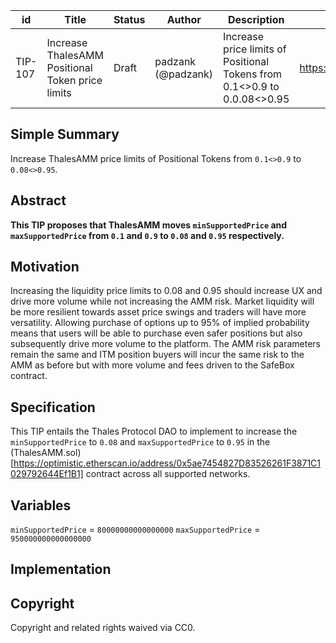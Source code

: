 | id | Title | Status | Author | Description | Discussions to | Created |
| ----------- | ----------- | ----------- | ----------- | ----------- | ----------- | ----------- |
| TIP-107 | Increase ThalesAMM Positional Token price limits | Draft | padzank (@padzank) | Increase price limits of Positional Tokens from 0.1<>0.9 to 0.0.08<>0.95 | https://discord.gg/rPpPcMXSeU | 2022-11-21
 
## Simple Summary
 
Increase ThalesAMM price limits of Positional Tokens from `0.1<>0.9` to `0.08<>0.95`.
 
## Abstract
 
**This TIP proposes that ThalesAMM moves `minSupportedPrice` and `maxSupportedPrice` from `0.1` and `0.9` to `0.08` and `0.95` respectively.**
 
## Motivation
 
Increasing the liquidity price limits to 0.08 and 0.95 should increase UX and drive more volume while not increasing the AMM risk. Market liquidity will be more resilient towards asset price swings and traders will have more versatility. Allowing purchase of options up to 95% of implied probability means that users will be able to purchase even safer positions but also subsequently drive more volume to the platform. The AMM risk parameters remain the same and ITM position buyers will incur the same risk to the AMM as before but with more volume and fees driven to the SafeBox contract.
 
## Specification
 
This TIP entails the Thales Protocol DAO to implement to increase the `minSupportedPrice` to `0.08` and `maxSupportedPrice` to `0.95` in the (ThalesAMM.sol)[https://optimistic.etherscan.io/address/0x5ae7454827D83526261F3871C1029792644Ef1B1] contract across all supported networks.
 
## Variables
 
`minSupportedPrice` = `80000000000000000`
`maxSupportedPrice` = `950000000000000000`
 
## Implementation
 
## Copyright
 
Copyright and related rights waived via CC0.